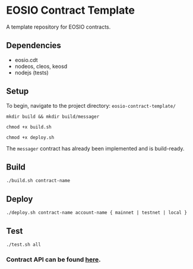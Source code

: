 # EOSIO Contract Template
A template repository for EOSIO contracts.

## Dependencies

* eosio.cdt
* nodeos, cleos, keosd
* nodejs (tests)

## Setup

To begin, navigate to the project directory: `eosio-contract-template/`

    mkdir build && mkdir build/messager

    chmod +x build.sh

    chmod +x deploy.sh

The `messager` contract has already been implemented and is build-ready.

## Build

    ./build.sh contract-name

## Deploy

    ./deploy.sh contract-name account-name { mainnet | testnet | local }

## Test

    ./test.sh all

### Contract API can be found [here](docs/ContractAPI.md).
